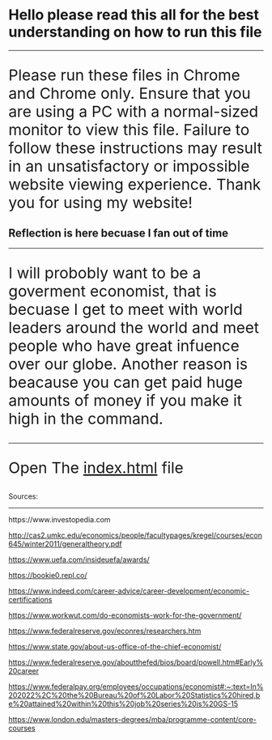 <html>
<body>
<h1>Hello please read this all for the best understanding on how to run this file</h1>
<hr/>
<p style="font-size:30px;">Please run these files in Chrome and Chrome only. Ensure that you are using a PC with a normal-sized monitor to view this file. Failure to follow these instructions may result in an unsatisfactory or impossible website viewing experience. Thank you for using my website!</p>
<h2>Reflection is here becuase I fan out of time</h2>
<hr/>
<p style="font-size:30px;">I will probobly want to be a goverment economist, that is becuase I get to meet with world leaders around the world and meet people who have great infuence over our globe. Another reason is beacause you can get paid huge amounts of money if you make it high in the command.</p>

<hr/>
<p style="font-size:30px;">Open The <a href="index.html">index.html</a> file</p>
<p>Sources:</p>
<hr/>

<p>
https://www.investopedia.com

http://cas2.umkc.edu/economics/people/facultypages/kregel/courses/econ645/winter2011/generaltheory.pdf

https://www.uefa.com/insideuefa/awards/

https://bookie0.repl.co/

https://www.indeed.com/career-advice/career-development/economic-certifications

https://www.workwut.com/do-economists-work-for-the-government/

https://www.federalreserve.gov/econres/researchers.htm

https://www.state.gov/about-us-office-of-the-chief-economist/

https://www.federalreserve.gov/aboutthefed/bios/board/powell.htm#Early%20career

https://www.federalpay.org/employees/occupations/economist#:~:text=In%202022%2C%20the%20Bureau%20of%20Labor%20Statistics%20hired,be%20attained%20within%20this%20job%20series%20is%20GS-15

https://www.london.edu/masters-degrees/mba/programme-content/core-courses
</p>